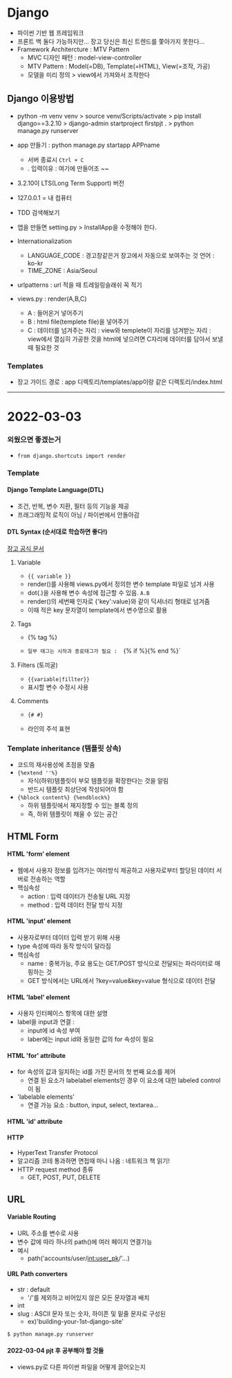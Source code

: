 # Django



- 파이썬 기반 웹 프레임워크
- 프론트 백 둘다 가능하지만... 장고 당신은 최신 트렌드를 쫓아가지 못한다...
- Framework Architercture : MTV Pattern
  - MVC 디자인 패턴 : model-view-controller
  - MTV Pattern : Model(=DB), Template(=HTML), View(=조작, 가공)
  - 모델을 미리 정의 > view에서 가져와서 조작한다 



## Django 이용방법

- python -m venv venv > source venv/Scripts/activate > pip install django==3.2.10 > django-admin startproject firstpjt . >  python manage.py runserver
- app 만들기 : python manage.py startapp APPname
  - 서버 종료시 `Ctrl + C`
  - . 입력이유 : 여기에 만들어조 ~~
- 3.2.10이 LTS(Long Term Support) 버전
- 127.0.0.1 = 내 컴퓨터
- TDD 검색해보기



- 앱을 만들면 setting.py > InstallApp을 수정해야 한다.
- Internationalization
  - LANGUAGE_CODE : 경고창같은거 장고에서 자동으로 보여주는 것 언어 : ko-kr
  - TIME_ZONE : Asia/Seoul



- urlpatterns : url 적을 때 트레일링슬래쉬 꼭 적기
- views.py : render(A,B,C)
  - A : 들어온거 넣어주기
  - B : html file(templete file)을 넣어주기
  - C : 데이터를 넘겨주는 자리 : view와 templete이 자리를 넘겨받는 자리 : view에서 열심히 가공한 것을 html에 넣으려면 C자리에 데이터를 담아서 보낼때 필요한 것

### Templates

- 장고 가이드 경로 : app 디렉토리/templates/app이랑 같은 디렉토리/index.html





---

# 2022-03-03

### 외웠으면 좋겠는거

- `from django.shortcuts import render`



### Template

#### Django Template Language(DTL)

- 조건, 반복, 변수 치환, 필터 등의 기능을 제공
- 프래그래밍적 로직이 아님 / 파이썬에서 안돌아감

#### DTL Syntax (순서대로 학습하면 좋다!)

[장고 공식 문서](https://docs.djangoproject.com/en/3.2/)

1. Variable
   - `{{ variable }}`
   - render()를 사용해 views.py에서 정의한 변수 template 파일로 넘겨 사용
   - dot(.)을 사용해 변수 속성에 접근할 수 있음. `A.B`
   - render()의 세번째 인자로 {'key':value}와 같이 딕셔너리 형태로 넘겨줌
   - 이때 적은 key 문자열이 template에서 변수명으로 활용

2. Tags

   - {% tag %}

   -   `일부 태그는 시작과 종료태그가 필요 :  `{% if %}{% end %}`



3. Filters (토끼굴)
   - `{{variable|fillter}}`
   - 표시할 변수 수정시 사용

4. Comments

   - `{# #}`

   - 라인의 주석 표현

###  Template inheritance (템플릿 상속)

- 코드의 재사용성에 초점을 맞춤
- `{%extend ''%}`
  - 자식(하위)템플릿이 부모 템플릿을 확장한다는 것을 알림
  - 반드시 템플릿 최상단에 작성되어야 함
- `{%block content%} {%endblock%}`
  - 하위 템플릿에서 재지정할 수 있는 블록 정의
  - 즉, 하위 템플릿이 채울 수 있는 공간





## HTML Form

#### HTML 'form' element

- 웹에서 사용자 정보를 입려가는 여러방식 제공하고 사용자로부터 할당된 데이터 서버로 전송하는 역할
- 핵심속성
  - action : 입력 데이터가 전송될 URL 지정
  - method : 입력 데이터 전달 방식 지정

#### HTML 'input' element

- 사용자로부터 데이터 입력 받기 위해 사용
- type 속성에 따라 동작 방식이 달라짐
- 핵심속성
  - name : 중복가능, 주요 용도는 GET/POST 방식으로 전달되는 파라미터로 매핑하는 것
  - GET 방식에서는 URL에서 ?key=value&key=value 형식으로 데이터 전달

#### HTML 'label' element

- 사용자 인터페이스 항목에 대한 설명
- label을 input과 연결 : 
  - input에 id 속성 부여
  - laber에는 input id와 동일한 값의 for 속성이 필요

#### HTML 'for' attribute

- for 속성의 값과 일치하는 id를 가진 문서의 첫 번째 요소를 제어
  - 연결 된 요소가 labelabel elements인 경우 이 요소에 대한 labeled control이 됨
- 'labelable elements'
  - 연결 가능 요소 : button, input, select, textarea...

#### HTML 'id' attribute



#### HTTP

- HyperText Transfer Protocol
- 알고리즘 코테 통과하면 면접때 마니 나옴 : 네트워크 책 읽기!
- HTTP request method 종류
  - GET, POST, PUT, DELETE

## URL

#### Variable Routing

- URL 주소를 변수로 사용
- 변수 값에 따라 하나의 path()에 여러 페이지 연결가능
- 예시
  - path('accounts/user/<int:user_pk>/'...)

#### URL Path converters

- str : default
  - '/'를 제외하고 비어있지 않은 모든 문자열과 배치
- int
- slug : ASCII 문자 또는 숫자, 하이픈 및 밑줄 문자로 구성된
  - ex)'building-your-1st-django-site'

```
$ python manage.py runserver
```



#### 2022-03-04 pjt 후 공부해야 할 것들

- views.py로 다른 파이썬 파일을 어떻게 끌어오는지